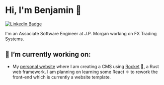 # Hi, I'm Benjamin 👋
[![Linkedin Badge](https://img.shields.io/badge/-Benjamin%20Lellouch-blue?style=flat&logo=Linkedin&logoColor=white&link=https://www.linkedin.com/in/benjamin-lellouch/)](https://www.linkedin.com/in/benjamin-lellouch/)

I'm an Associate Software Engineer at J.P. Morgan working on FX Trading Systems. 

## 🔭 I’m currently working on:
- My [personal website](https://github.com/benlellouch/benlellouch.github.io) where I am creating a CMS using [Rocket](https://rocket.rs/) 🚀, a Rust web framework. I am planning on learning some React ⚛️ to rework the front-end which is currently a website template.






<!--
**benlellouch/benlellouch** is a ✨ _special_ ✨ repository because its `README.md` (this file) appears on your GitHub profile.

Here are some ideas to get you started:

- 🔭 I’m currently working on ...
- 🌱 I’m currently learning ...
- 👯 I’m looking to collaborate on ...
- 🤔 I’m looking for help with ...
- 💬 Ask me about ...
- 📫 How to reach me: ...
- 😄 Pronouns: ...
- ⚡ Fun fact: ...
-->
